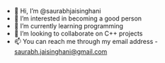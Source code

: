 - 👋 Hi, I’m @saurabhjaisinghani
- 👀 I’m interested in becoming a good person
- 🌱 I’m currently learning programming
- 💞️ I’m looking to collaborate on C++ projects
- 📫 You can reach me through my email address - saurabh.jaisinghani@gmail.com

<!---
saurabhjaisinghani/saurabhjaisinghani is a ✨ special ✨ repository because its `README.md` (this file) appears on your GitHub profile.
You can click the Preview link to take a look at your changes.
--->
